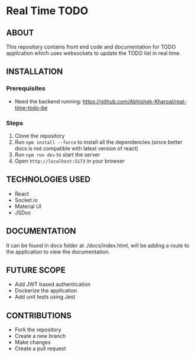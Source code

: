 # Real Time TODO

## ABOUT

This repository contains front end code and documentation for TODO application which uses websockets to update the TODO list in real time.

## INSTALLATION

### Prerequisites

* Need the backend running: https://github.com/Abhishek-Kharpal/real-time-todo-be
### Steps

1. Clone the repository
2. Run `npm install --force` to install all the dependencies (since better docs is not compatible with latest version of react)
3. Run `npm run dev` to start the server
4. Open `http://localhost:5173` in your browser

## TECHNOLOGIES USED

* React
* Socket.io
* Material UI
* JSDoc

## DOCUMENTATION

It can be found in docs folder at ./docs/index.html, will be adding a route to the application to view the documentation.

## FUTURE SCOPE

* Add JWT based authentication
* Dockerize the application
* Add unit tests using Jest
## CONTRIBUTIONS

* Fork the repository
* Create a new branch
* Make changes
* Create a pull request

